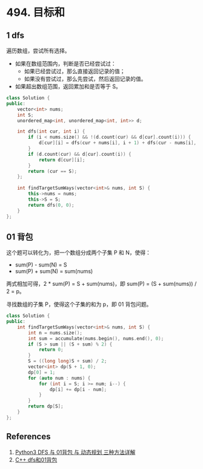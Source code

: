 # 494. 目标和

## 1 dfs

遍历数组，尝试所有选择。

- 如果在数组范围内，判断是否已经尝试过：
  - 如果已经尝试过，那么直接返回记录的值；
  - 如果没有尝试过，那么先尝试，然后返回记录的值。
- 如果超出数组范围，返回累加和是否等于 S。

```cpp
class Solution {
public:
    vector<int> nums;
    int S;
    unordered_map<int, unordered_map<int, int>> d;

    int dfs(int cur, int i) {
        if (i < nums.size() && !(d.count(cur) && d[cur].count(i))) {
            d[cur][i] = dfs(cur + nums[i], i + 1) + dfs(cur - nums[i], i + 1);
        }
        if (d.count(cur) && d[cur].count(i)) {
            return d[cur][i];
        }
        return (cur == S);
    };
    
    int findTargetSumWays(vector<int>& nums, int S) {
        this->nums = nums;
        this->S = S;
        return dfs(0, 0);
    }
};
```

## 01 背包

这个题可以转化为，把一个数组分成两个子集 P 和 N，使得：

- sum(P) - sum(N) = S
- sum(P) + sum(N) = sum(nums)

两式相加可得，2 * sum(P) = S + sum(nums)，即 sum(P) = (S + sum(nums)) / 2 = p。

寻找数组的子集 P，使得这个子集的和为 p，即 01 背包问题。

```cpp
class Solution {
public:
    int findTargetSumWays(vector<int>& nums, int S) {
        int n = nums.size();
        int sum = accumulate(nums.begin(), nums.end(), 0);
        if (S > sum || (S + sum) % 2) {
            return 0;
        }
        S = ((long long)S + sum) / 2;
        vector<int> dp(S + 1, 0);
        dp[0] = 1;
        for (auto num : nums) {
            for (int i = S; i >= num; i--) {
                dp[i] += dp[i - num];
            }
        }
        return dp[S];
    }
};
```

## References

1. [Python3 DFS 与 01背包 与 动态规划 三种方法详解](https://leetcode-cn.com/problems/target-sum/solution/python-dfs-xiang-jie-by-jimmy00745/)
2. [C++ dfs和01背包](https://leetcode-cn.com/problems/target-sum/solution/c-dfshe-01bei-bao-by-bao-bao-ke-guai-liao/)

